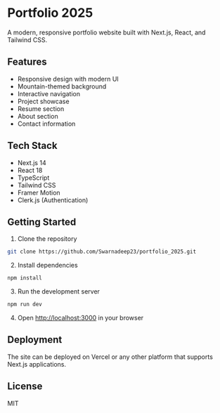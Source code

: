 # Portfolio 2025

A modern, responsive portfolio website built with Next.js, React, and Tailwind CSS.

## Features

- Responsive design with modern UI
- Mountain-themed background
- Interactive navigation
- Project showcase
- Resume section
- About section
- Contact information

## Tech Stack

- Next.js 14
- React 18
- TypeScript
- Tailwind CSS
- Framer Motion
- Clerk.js (Authentication)

## Getting Started

1. Clone the repository
```bash
git clone https://github.com/Swarnadeep23/portfolio_2025.git
```

2. Install dependencies
```bash
npm install
```

3. Run the development server
```bash
npm run dev
```

4. Open [http://localhost:3000](http://localhost:3000) in your browser

## Deployment

The site can be deployed on Vercel or any other platform that supports Next.js applications.

## License

MIT
